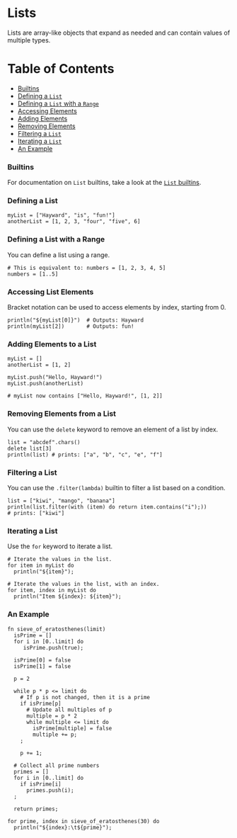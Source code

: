 # Lists

Lists are array-like objects that expand as needed and can contain values of multiple types.

# Table of Contents
- [Builtins](#Builtins)
- [Defining a `List`](#defining-a-list)
- [Defining a `List` with a `Range`](#defining-a-list-with-a-range)
- [Accessing Elements](#accessing-list-elements)
- [Adding Elements](#adding-elements-to-a-list)
- [Removing Elements](#removing-elements-from-a-list)
- [Filtering a `List`](#filtering-a-list)
- [Iterating a `List`](#iterating-a-list)
- [An Example](#an-example)

### Builtins

For documentation on `List` builtins, take a look at the [`List` builtins](builtins.md#list-builtins).

### Defining a List

```hayward
myList = ["Hayward", "is", "fun!"]
anotherList = [1, 2, 3, "four", "five", 6]
```

### Defining a List with a Range

You can define a list using a range.

```hayward
# This is equivalent to: numbers = [1, 2, 3, 4, 5]
numbers = [1..5] 
```

### Accessing List Elements

Bracket notation can be used to access elements by index, starting from 0.

```hayward
println("${myList[0]}")  # Outputs: Hayward
println(myList[2])       # Outputs: fun!
```

### Adding Elements to a List

```hayward
myList = []
anotherList = [1, 2]

myList.push("Hello, Hayward!")
myList.push(anotherList)

# myList now contains ["Hello, Hayward!", [1, 2]]
```

### Removing Elements from a List

You can use the `delete` keyword to remove an element of a list by index.

```hayward
list = "abcdef".chars()
delete list[3]
println(list) # prints: ["a", "b", "c", "e", "f"]
```

### Filtering a List

You can use the `.filter(lambda)` builtin to filter a list based on a condition.

```hayward
list = ["kiwi", "mango", "banana"]
println(list.filter(with (item) do return item.contains("i");))
# prints: ["kiwi"]
```

### Iterating a List

Use the `for` keyword to iterate a list.

```hayward
# Iterate the values in the list.
for item in myList do
  println("${item}");

# Iterate the values in the list, with an index.
for item, index in myList do
  println("Item ${index}: ${item}");
```

### An Example

```hayward
fn sieve_of_eratosthenes(limit)
  isPrime = []
  for i in [0..limit] do
     isPrime.push(true);

  isPrime[0] = false
  isPrime[1] = false

  p = 2

  while p * p <= limit do
    # If p is not changed, then it is a prime
    if isPrime[p]
      # Update all multiples of p
      multiple = p * 2
      while multiple <= limit do
        isPrime[multiple] = false
        multiple += p;
    ;

    p += 1;

  # Collect all prime numbers
  primes = []
  for i in [0..limit] do
    if isPrime[i]
      primes.push(i);
  ;

  return primes;

for prime, index in sieve_of_eratosthenes(30) do
  println("${index}:\t${prime}");
```